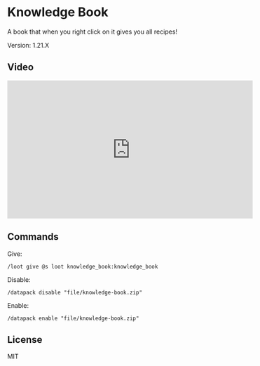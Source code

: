 # Knowledge Book

A book that when you right click on it gives you all recipes!

Version: 1.21.X

## Video

<iframe width="560" height="315" src="https://www.youtube-nocookie.com/embed/Ve8YWdkYVsI" title="YouTube video player" frameborder="0" allow="accelerometer; autoplay; clipboard-write; encrypted-media; gyroscope; picture-in-picture; web-share" allowfullscreen></iframe>

## Commands

Give:

```mcfunction
/loot give @s loot knowledge_book:knowledge_book
```

Disable:

```mcfunction
/datapack disable "file/knowledge-book.zip"
```

Enable:

```mcfunction
/datapack enable "file/knowledge-book.zip"
```

## License

MIT